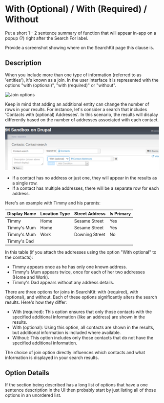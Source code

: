 # With (Optional) / With (Required) / Without 

Put a short 1 - 2 sentence summary of function that will appear in-app on a popup (?) right after the Search For label.

Provide a screenshot showing where on the SearchKit page this clause is.

## Description

When you include more than one type of information (referred to as 'entities'), it's known as a join. In the user interface it is represented with the options "with (optional)", "with (required)" or "without". 

![Join options](../../img/search_kit_join_options.png)

Keep in mind that adding an additional entity can change the number of rows in your results. For instance, let's consider a search that includes 'Contacts with (optional) Addresses'. In this scenario, the results will display differently based on the number of addresses associated with each contact.

![Sample join](../../img/search_kit_joins.png)

- If a contact has no address or just one, they will appear in the results as a single row.
- If a contact has multiple addresses, there will be a separate row for each address.

Here's an example with Timmy and his parents:

|Display Name|Location Type|Street Address|Is Primary|
|------------|-------------|--------------|----------|
|Timmy|Home|Sesame Street|Yes|
|Timmy's Mum|Home|Sesame Street|Yes|
|Timmy's Mum|Work|Downing Street|No|
|Timmy's Dad|||

In this table (if you attach the addresses using the option "With optional" to the contacts):

- Timmy appears once as he has only one known address.
- Timmy's Mum appears twice, once for each of her two addresses (Home and Work).
- Timmy's Dad appears without any address details.

There are three options for joins in SearchKit: with (required), with (optional), and without. Each of these options significantly alters the search results. Here's how they differ:

- With (required): This option ensures that only those contacts with the specified additional information (like an address) are shown in the results.
- With (optional): Using this option, all contacts are shown in the results, but additional information is included where available.
- Without: This option includes only those contacts that do not have the specified additional information.

The choice of join option directly influences which contacts and what information is displayed in your search results.

## Option Details

If the section being described has a long list of options that have a one sentence description in the UI then probably start by just listing all of those options in an unordered list.
